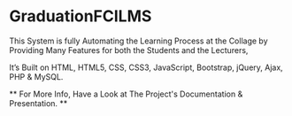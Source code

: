 # GraduationFCILMS

This System is fully Automating the Learning Process at the Collage
by Providing Many Features for both the Students and the Lecturers,

It’s Built on HTML, HTML5, CSS, CSS3, JavaScript, Bootstrap, jQuery, Ajax, PHP & MySQL.

** For More Info, Have a Look at The Project's Documentation & Presentation. **
